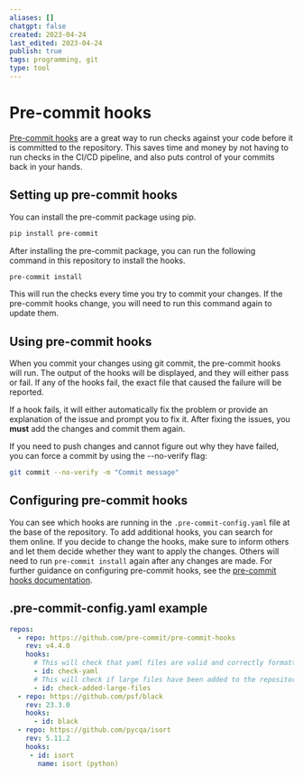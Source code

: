 ```yaml
---
aliases: []
chatgpt: false
created: 2023-04-24
last_edited: 2023-04-24
publish: true
tags: programming, git
type: tool
---
```

# Pre-commit hooks

[Pre-commit hooks](https://pre-commit.com/) are a great way to run checks against your code before it is committed to the repository. This saves time and money by not having to run checks in the CI/CD pipeline, and also puts control of your commits back in your hands.

## Setting up pre-commit hooks

You can install the pre-commit package using pip.

```bash
pip install pre-commit
```

After installing the pre-commit package, you can run the following command in this repository to install the hooks.

```bash
pre-commit install
```

This will run the checks every time you try to commit your changes. If the pre-commit hooks change, you will need to run this command again to update them.

## Using pre-commit hooks

When you commit your changes using git commit, the pre-commit hooks will run. The output of the hooks will be displayed, and they will either pass or fail. If any of the hooks fail, the exact file that caused the failure will be reported.

If a hook fails, it will either automatically fix the problem or provide an explanation of the issue and prompt you to fix it. After fixing the issues, you **must** add the changes and commit them again.

If you need to push changes and cannot figure out why they have failed, you can force a commit by using the --no-verify flag:

```bash
git commit --no-verify -m "Commit message"
```

## Configuring pre-commit hooks

You can see which hooks are running in the `.pre-commit-config.yaml` file at the base of the repository. To add additional hooks, you can search for them online. If you decide to change the hooks, make sure to inform others and let them decide whether they want to apply the changes. Others will need to run `pre-commit install` again after any changes are made. For further guidance on configuring pre-commit hooks, see the [pre-commit hooks documentation](https://pre-commit.com/#plugins).

## .pre-commit-config.yaml example

``` yaml
repos:
  - repo: https://github.com/pre-commit/pre-commit-hooks
    rev: v4.4.0
    hooks:
      # This will check that yaml files are valid and correctly formatted
      - id: check-yaml
      # This will check if large files have been added to the repository.
      - id: check-added-large-files
  - repo: https://github.com/psf/black
    rev: 23.3.0
    hooks:
      - id: black
  - repo: https://github.com/pycqa/isort
    rev: 5.11.2
    hooks:
     - id: isort
       name: isort (python)
```
